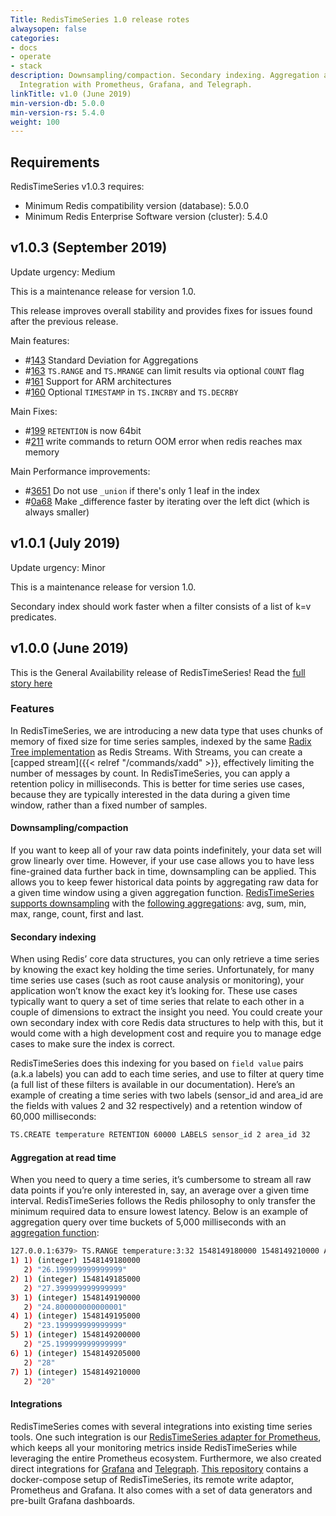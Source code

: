 ```yaml
---
Title: RedisTimeSeries 1.0 release rotes
alwaysopen: false
categories:
- docs
- operate
- stack
description: Downsampling/compaction. Secondary indexing. Aggregation at read time.
  Integration with Prometheus, Grafana, and Telegraph.
linkTitle: v1.0 (June 2019)
min-version-db: 5.0.0
min-version-rs: 5.4.0
weight: 100
---
```

## Requirements

RedisTimeSeries v1.0.3 requires:

- Minimum Redis compatibility version (database): 5.0.0
- Minimum Redis Enterprise Software version (cluster): 5.4.0

## v1.0.3 (September 2019)

Update urgency: Medium

This is a maintenance release for version 1.0.

This release improves overall stability and provides fixes for issues found after the previous release.

Main features:

- #[143](https://github.com/RedisTimeSeries/RedisTimeSeries/issues/143) Standard Deviation for Aggregations
- #[163](https://github.com/RedisTimeSeries/RedisTimeSeries/issues/163) `TS.RANGE` and `TS.MRANGE` can limit results via optional `COUNT` flag
- #[161](https://github.com/RedisTimeSeries/RedisTimeSeries/issues/161) Support for ARM architectures
- #[160](https://github.com/RedisTimeSeries/RedisTimeSeries/issues/160) Optional `TIMESTAMP` in `TS.INCRBY` and `TS.DECRBY`

Main Fixes:

- #[199](https://github.com/RedisTimeSeries/RedisTimeSeries/issues/199) `RETENTION` is now 64bit
- #[211](https://github.com/RedisTimeSeries/RedisTimeSeries/issues/211) write commands to return OOM error when redis reaches max memory

Main Performance improvements:

- #[3651](https://github.com/RedisTimeSeries/RedisTimeSeries/commit/3651ef8eb65b390e333053b91a64617fc2382f6e) Do not use `_union` if there's only 1 leaf in the index
- #[0a68](https://github.com/RedisTimeSeries/RedisTimeSeries/commit/0a68d4eca95108595ac7dfbae68d3f0371e41470) Make _difference faster by iterating over the left dict (which is always smaller)

## v1.0.1 (July 2019)

Update urgency: Minor

This is a maintenance release for version 1.0.

Secondary index should work faster when a filter consists of a list of k=v predicates.

## v1.0.0 (June 2019)

This is the General Availability release of RedisTimeSeries!  Read the [full story here](https://redislabs.com/blog/redistimeseries-ga-making-4th-dimension-truly-immersive)

### Features

In RedisTimeSeries, we are introducing a new data type that uses chunks of memory of fixed size for time series samples, indexed by the same [Radix Tree implementation](https://github.com/antirez/rax) as Redis Streams. With Streams, you can create a [capped stream]({{< relref "/commands/xadd" >}}, effectively limiting the number of messages by count. In RedisTimeSeries, you can apply a retention policy in milliseconds. This is better for time series use cases, because they are typically interested in the data during a given time window, rather than a fixed number of samples.

#### Downsampling/compaction

If you want to keep all of your raw data points indefinitely, your data set will grow linearly over time. However, if your use case allows you to have less fine-grained data further back in time, downsampling can be applied. This allows you to keep fewer historical data points by aggregating raw data for a given time window using a given aggregation function. [RedisTimeSeries supports downsampling](https://oss.redislabs.com/redistimeseries/commands/#tscreaterule) with the [following aggregations](https://oss.redislabs.com/redistimeseries/commands/#tsrange): avg, sum, min, max, range, count, first and last.  

#### Secondary indexing

When using Redis’ core data structures, you can only retrieve a time series by knowing the exact key holding the time series. Unfortunately, for many time series use cases (such as root cause analysis or monitoring), your application won’t know the exact key it’s looking for. These use cases typically want to query a set of time series that relate to each other in a couple of dimensions to extract the insight you need. You could create your own secondary index with core Redis data structures to help with this, but it would come with a high development cost and require you to manage edge cases to make sure the index is correct.

RedisTimeSeries does this indexing for you based on `field value` pairs (a.k.a labels) you can add to each time series, and use to filter at query time (a full list of these filters is available in our documentation). Here’s an example of creating a time series with two labels (sensor_id and area_id are the fields with values 2 and 32 respectively) and a retention window of 60,000 milliseconds:

```sh
TS.CREATE temperature RETENTION 60000 LABELS sensor_id 2 area_id 32
```

#### Aggregation at read time

When you need to query a time series, it’s cumbersome to stream all raw data points if you’re only interested in, say, an average over a given time interval. RedisTimeSeries follows the Redis philosophy to only transfer the minimum required data to ensure lowest latency. Below is an example of aggregation query over time buckets of 5,000 milliseconds with an [aggregation function](https://oss.redislabs.com/redistimeseries/commands/#tsrange):  

```sh
127.0.0.1:6379> TS.RANGE temperature:3:32 1548149180000 1548149210000 AGGREGATION avg 5000
1) 1) (integer) 1548149180000
   2) "26.199999999999999"
2) 1) (integer) 1548149185000
   2) "27.399999999999999"
3) 1) (integer) 1548149190000
   2) "24.800000000000001"
4) 1) (integer) 1548149195000
   2) "23.199999999999999"
5) 1) (integer) 1548149200000
   2) "25.199999999999999"
6) 1) (integer) 1548149205000
   2) "28"
7) 1) (integer) 1548149210000
   2) "20"
```

#### Integrations

RedisTimeSeries comes with several integrations into existing time series tools. One such integration is our [RedisTimeSeries adapter for Prometheus](https://github.com/RedisTimeSeries/prometheus-redistimeseries-adapter), which keeps all your monitoring metrics inside RedisTimeSeries while leveraging the entire Prometheus ecosystem.
Furthermore, we also created direct integrations for [Grafana](https://github.com/RedisTimeSeries/grafana-redistimeseries) and [Telegraph](https://github.com/RedisTimeSeries/telegraf). [This repository](https://github.com/RedisTimeSeries/prometheus-demos) contains a docker-compose setup of RedisTimeSeries, its remote write adaptor, Prometheus and Grafana. It also comes with a set of data generators and pre-built Grafana dashboards.
